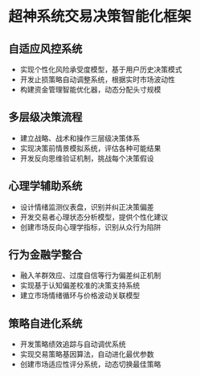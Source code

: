 # 超神系统交易决策智能化框架

## 自适应风控系统
- 实现个性化风险承受度模型，基于用户历史决策模式
- 开发止损策略自动调整系统，根据实时市场波动性
- 构建资金管理智能优化器，动态分配头寸规模

## 多层级决策流程
- 建立战略、战术和操作三层级决策体系
- 实现决策前情景模拟系统，评估各种可能结果
- 开发反向思维验证机制，挑战每个决策假设

## 心理学辅助系统
- 设计情绪监测仪表盘，识别并纠正决策偏差
- 开发交易者心理状态分析模型，提供个性化建议
- 创建市场反向心理学指标，识别从众行为陷阱

## 行为金融学整合
- 融入羊群效应、过度自信等行为偏差纠正机制
- 实现基于认知偏差校准的决策支持系统
- 建立市场情绪循环与价格波动关联模型

## 策略自进化系统
- 开发策略绩效追踪与自动调优系统
- 实现交易策略基因算法，自动进化最优参数
- 创建市场适应性评分系统，动态切换最佳策略 